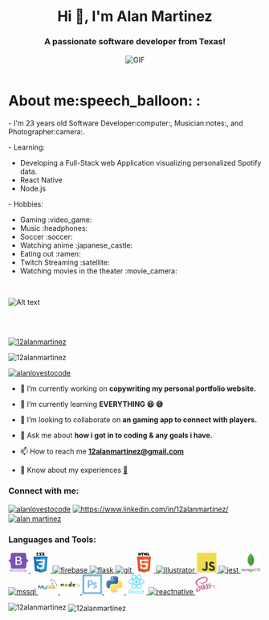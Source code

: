 
<h1 align="center">Hi 👋, I'm Alan Martinez</h1>
<h3 align="center">A passionate software developer from Texas!</h3>
<div align="center">
<img hight="300" width="700" alt="GIF" align="center" src="https://media3.giphy.com/media/eJhLhiPGWyMSs/giphy.gif?cid=790b7611773c37039cbacaa22b1f24a416f8cf87d5601062&rid=giphy.gif&ct=g">
</div>

<br>
<h1 align="left"> About me:speech_balloon: :</h1>
<p>- I'm 23 years old Software Developer:computer:, Musician:notes:, and Photographer:camera:.</p> 

<p>- Learning: </p>

<div>
  <ul>
    <li>Developing a Full-Stack web Application visualizing personalized Spotify data.</li>
    <li>React Native </li>
    <li>Node.js</li>
  </ul>
</div>

<p>- Hobbies: </p> 

<div>
  <ul>
    <li>Gaming :video_game:</li>
    <li>Music :headphones:</li>
    <li>Soccer :soccer:</li>
    <li>Watching anime :japanese_castle: </li>
    <li>Eating out :ramen:</li>
    <li>Twitch Streaming :satellite:</li>
    <li>Watching movies in the theater :movie_camera:</li>
  </ul>
</div>
<br>

![Alt text](https://spotify-recently-played-readme.vercel.app/api?user=co4p4q0g74jbqsxi7qcfa1g5d)

<br>
<br>

<p align="left"> <a href="https://github.com/ryo-ma/github-profile-trophy"><img src="https://github-profile-trophy.vercel.app/?username=12alanmartinez" alt="12alanmartinez" /></a> </p>

<p align="left"> <img src="https://komarev.com/ghpvc/?username=12alanmartinez&label=Profile%20views&color=0e75b6&style=flat" alt="12alanmartinez" /> </p>

<p align="left"> <a href="https://twitter.com/alanlovestocode" target="blank"><img src="https://img.shields.io/twitter/follow/alanlovestocode?logo=twitter&style=for-the-badge" alt="alanlovestocode" /></a> </p>

- 🔭 I’m currently working on **copywriting my personal portfolio website.**

- 🌱 I’m currently learning **EVERYTHING :laughing: :sweat_smile:**

- 👯 I’m looking to collaborate on **an gaming app to connect with players.**

- 💬 Ask me about **how i got in to coding & any goals i have.**

- 📫 How to reach me **12alanmartinez@gmail.com**

- 📄 Know about my experiences [:briefcase:](file:///C:/Users/alanm/Downloads/Alan_Martinez_Resume_10-11-2022-14-40-41.pdf)

<h3 align="left">Connect with me:</h3>
<p align="left">
<a href="https://twitter.com/alanlovestocode" target="blank"><img align="center" src="https://raw.githubusercontent.com/rahuldkjain/github-profile-readme-generator/master/src/images/icons/Social/twitter.svg" alt="alanlovestocode" height="30" width="40" /></a>
<a href="https://linkedin.com/in/https://www.linkedin.com/in/12alanmartinez/" target="blank"><img align="center" src="https://raw.githubusercontent.com/rahuldkjain/github-profile-readme-generator/master/src/images/icons/Social/linked-in-alt.svg" alt="https://www.linkedin.com/in/12alanmartinez/" height="30" width="40" /></a>
<a href="https://fb.com/alan martinez" target="blank"><img align="center" src="https://raw.githubusercontent.com/rahuldkjain/github-profile-readme-generator/master/src/images/icons/Social/facebook.svg" alt="alan martinez" height="30" width="40" /></a>
</p>

<h3 align="left">Languages and Tools:</h3>
<p align="left"> <a href="https://getbootstrap.com" target="_blank" rel="noreferrer"> <img src="https://raw.githubusercontent.com/devicons/devicon/master/icons/bootstrap/bootstrap-plain-wordmark.svg" alt="bootstrap" width="40" height="40"/> </a> <a href="https://www.w3schools.com/css/" target="_blank" rel="noreferrer"> <img src="https://raw.githubusercontent.com/devicons/devicon/master/icons/css3/css3-original-wordmark.svg" alt="css3" width="40" height="40"/> </a> <a href="https://firebase.google.com/" target="_blank" rel="noreferrer"> <img src="https://www.vectorlogo.zone/logos/firebase/firebase-icon.svg" alt="firebase" width="40" height="40"/> </a> <a href="https://flask.palletsprojects.com/" target="_blank" rel="noreferrer"> <img src="https://www.vectorlogo.zone/logos/pocoo_flask/pocoo_flask-icon.svg" alt="flask" width="40" height="40"/> </a> <a href="https://git-scm.com/" target="_blank" rel="noreferrer"> <img src="https://www.vectorlogo.zone/logos/git-scm/git-scm-icon.svg" alt="git" width="40" height="40"/> </a> <a href="https://www.w3.org/html/" target="_blank" rel="noreferrer"> <img src="https://raw.githubusercontent.com/devicons/devicon/master/icons/html5/html5-original-wordmark.svg" alt="html5" width="40" height="40"/> </a> <a href="https://www.adobe.com/in/products/illustrator.html" target="_blank" rel="noreferrer"> <img src="https://www.vectorlogo.zone/logos/adobe_illustrator/adobe_illustrator-icon.svg" alt="illustrator" width="40" height="40"/> </a> <a href="https://developer.mozilla.org/en-US/docs/Web/JavaScript" target="_blank" rel="noreferrer"> <img src="https://raw.githubusercontent.com/devicons/devicon/master/icons/javascript/javascript-original.svg" alt="javascript" width="40" height="40"/> </a> <a href="https://jestjs.io" target="_blank" rel="noreferrer"> <img src="https://www.vectorlogo.zone/logos/jestjsio/jestjsio-icon.svg" alt="jest" width="40" height="40"/> </a> <a href="https://www.mongodb.com/" target="_blank" rel="noreferrer"> <img src="https://raw.githubusercontent.com/devicons/devicon/master/icons/mongodb/mongodb-original-wordmark.svg" alt="mongodb" width="40" height="40"/> </a> <a href="https://www.microsoft.com/en-us/sql-server" target="_blank" rel="noreferrer"> <img src="https://www.svgrepo.com/show/303229/microsoft-sql-server-logo.svg" alt="mssql" width="40" height="40"/> </a> <a href="https://www.mysql.com/" target="_blank" rel="noreferrer"> <img src="https://raw.githubusercontent.com/devicons/devicon/master/icons/mysql/mysql-original-wordmark.svg" alt="mysql" width="40" height="40"/> </a> <a href="https://nodejs.org" target="_blank" rel="noreferrer"> <img src="https://raw.githubusercontent.com/devicons/devicon/master/icons/nodejs/nodejs-original-wordmark.svg" alt="nodejs" width="40" height="40"/> </a> <a href="https://www.photoshop.com/en" target="_blank" rel="noreferrer"> <img src="https://raw.githubusercontent.com/devicons/devicon/master/icons/photoshop/photoshop-line.svg" alt="photoshop" width="40" height="40"/> </a> <a href="https://www.python.org" target="_blank" rel="noreferrer"> <img src="https://raw.githubusercontent.com/devicons/devicon/master/icons/python/python-original.svg" alt="python" width="40" height="40"/> </a> <a href="https://reactjs.org/" target="_blank" rel="noreferrer"> <img src="https://raw.githubusercontent.com/devicons/devicon/master/icons/react/react-original-wordmark.svg" alt="react" width="40" height="40"/> </a> <a href="https://reactnative.dev/" target="_blank" rel="noreferrer"> <img src="https://reactnative.dev/img/header_logo.svg" alt="reactnative" width="40" height="40"/> </a> <a href="https://sass-lang.com" target="_blank" rel="noreferrer"> <img src="https://raw.githubusercontent.com/devicons/devicon/master/icons/sass/sass-original.svg" alt="sass" width="40" height="40"/> </a> </p>

<p><img align="left" src="https://github-readme-stats.vercel.app/api/top-langs?username=12alanmartinez&show_icons=true&locale=en&layout=compact" alt="12alanmartinez" /></p>

<p>&nbsp;<img align="center" src="https://github-readme-stats.vercel.app/api?username=12alanmartinez&show_icons=true&locale=en" alt="12alanmartinez" /></p>

